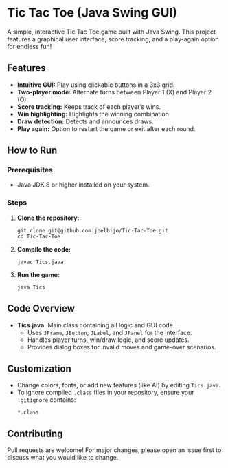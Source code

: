 # Tic Tac Toe (Java Swing GUI)

A simple, interactive Tic Tac Toe game built with Java Swing. This project features a graphical user interface, score tracking, and a play-again option for endless fun!

## Features

- **Intuitive GUI:** Play using clickable buttons in a 3x3 grid.
- **Two-player mode:** Alternate turns between Player 1 (X) and Player 2 (O).
- **Score tracking:** Keeps track of each player’s wins.
- **Win highlighting:** Highlights the winning combination.
- **Draw detection:** Detects and announces draws.
- **Play again:** Option to restart the game or exit after each round.


## How to Run

### Prerequisites

- Java JDK 8 or higher installed on your system.

### Steps

1. **Clone the repository:**
    ```
    git clone git@github.com:joelbijo/Tic-Tac-Toe.git
    cd Tic-Tac-Toe
    ```

2. **Compile the code:**
    ```
    javac Tics.java
    ```

3. **Run the game:**
    ```
    java Tics
    ```

## Code Overview

- **Tics.java:** Main class containing all logic and GUI code.
    - Uses `JFrame`, `JButton`, `JLabel`, and `JPanel` for the interface.
    - Handles player turns, win/draw logic, and score updates.
    - Provides dialog boxes for invalid moves and game-over scenarios.

## Customization

- Change colors, fonts, or add new features (like AI) by editing `Tics.java`.
- To ignore compiled `.class` files in your repository, ensure your `.gitignore` contains:
    ```
    *.class
    ```

## Contributing

Pull requests are welcome! For major changes, please open an issue first to discuss what you would like to change.

